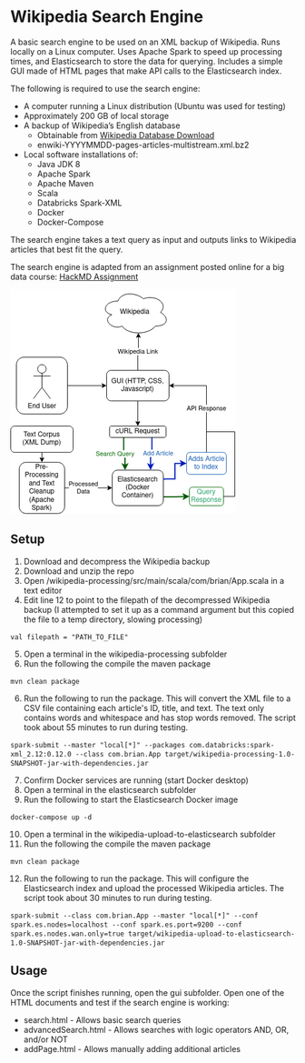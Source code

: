 # Wikipedia Search Engine
A basic search engine to be used on an XML backup of Wikipedia. Runs locally on a Linux computer. Uses Apache Spark to speed up processing times, and Elasticsearch to store the data for querying. Includes a simple GUI made of HTML pages that make API calls to the Elasticsearch index.

The following is required to use the search engine: 
* A computer running a Linux distribution (Ubuntu was used for testing)
* Approximately 200 GB of local storage
* A backup of Wikipedia’s English database
  * Obtainable from [Wikipedia Database Download](https://en.wikipedia.org/wiki/Wikipedia:Database_download)
  * enwiki-YYYYMMDD-pages-articles-multistream.xml.bz2
* Local software installations of:
  * Java JDK 8
  * Apache Spark
  * Apache Maven
  * Scala
  * Databricks Spark-XML
  * Docker
  * Docker-Compose

The search engine takes a text query as input and outputs links to Wikipedia articles that best fit the query.

The search engine is adapted from an assignment posted online for a big data course: [HackMD Assignment](https://hackmd.io/@9NHMbs3cSOmGDKDUbhIviQ/H1LM2fR5m?type=view)

![alt text](https://github.com/brianleary/wikipedia-search-engine/blob/main/flowchart.png)

## Setup
1. Download and decompress the Wikipedia backup
2. Download and unzip the repo
3. Open /wikipedia-processing/src/main/scala/com/brian/App.scala in a text editor
4. Edit line 12 to point to the filepath of the decompressed Wikipedia backup (I attempted to set it up as a command argument but this copied the file to a temp directory, slowing processing)
```
val filepath = "PATH_TO_FILE"
```

5. Open a terminal in the wikipedia-processing subfolder
6. Run the following the compile the maven package
```
mvn clean package
```

6. Run the following to run the package. This will convert the XML file to a CSV file containing each article's ID, title, and text. The text only contains words and whitespace and has stop words removed. The script took about 55 minutes to run during testing.
```
spark-submit --master "local[*]" --packages com.databricks:spark-xml_2.12:0.12.0 --class com.brian.App target/wikipedia-processing-1.0-SNAPSHOT-jar-with-dependencies.jar
```

7. Confirm Docker services are running (start Docker desktop)
8. Open a terminal in the elasticsearch subfolder
9. Run the following to start the Elasticsearch Docker image
```
docker-compose up -d
```

10. Open a terminal in the wikipedia-upload-to-elasticsearch subfolder
11. Run the following the compile the maven package
```
mvn clean package
```

12. Run the following to run the package. This will configure the Elasticsearch index and upload the processed Wikipedia articles. The script took about 30 minutes to run during testing.
```
spark-submit --class com.brian.App --master "local[*]" --conf spark.es.nodes=localhost --conf spark.es.port=9200 --conf spark.es.nodes.wan.only=true target/wikipedia-upload-to-elasticsearch-1.0-SNAPSHOT-jar-with-dependencies.jar
```


## Usage
Once the script finishes running, open the gui subfolder. Open one of the HTML documents and test if the search engine is working:
  * search.html - Allows basic search queries
  * advancedSearch.html - Allows searches with logic operators AND, OR, and/or NOT
  * addPage.html - Allows manually adding additional articles
